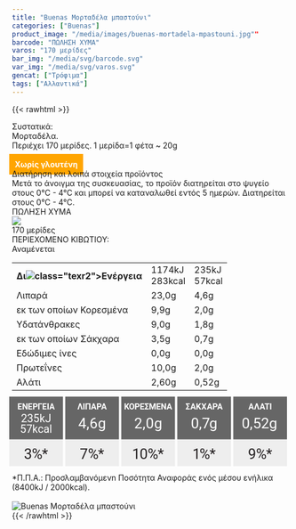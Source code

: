 ```yaml
---
title: "Buenas Μορταδέλα μπαστούνι"
categories: ["Buenas"]
product_image: "/media/images/buenas-mortadela-mpastouni.jpg""
barcode: "ΠΩΛΗΣΗ ΧΥΜΑ"
varos: "170 μερίδες"
bar_img: "/media/svg/barcode.svg"
var_img: "/media/svg/varos.svg"
gencat: ["Τρόφιμα"]
tags: ["Αλλαντικά"]
---
```

{{< rawhtml >}}

<div class="sload129"><div class="product"><div id="sistatika">Συστατικά:</div><div class="alltext">Μορταδέλα.<br>Περιέχει 170 μερίδες. 1 μερίδα=1 φέτα ~ 20g<br><br><b style="background:orange;margin:-5px;padding:10px;color:#fff">Χωρίς γλουτένη</b><br></div><div id="loipa">Διατήρηση και λοιπά στοιχεία προϊόντος</div><div class="alltext">Μετά το άνοιγμα της συσκευασίας, το προϊόν διατηρείται στο ψυγείο στους 0°C - 4°C και μπορεί να καταναλωθεί εντός 5 ημερών. Διατηρείται στους 0°C - 4°C.</div><div id="barcode"><div id="barimage1"></div><span id="bartext">ΠΩΛΗΣΗ ΧΥΜΑ</span></div><div id="varos"><div id="varosimage" style="margin:0"><img src="https://sites.google.com/site/sklplfiles/files/tem.png"></div><span id="varostext">170 μερίδες</span></div><div id="kivotio">ΠΕΡΙΕΧΟΜΕΝΟ ΚΙΒΩΤΙΟΥ:<br>Αναμένεται</div><table id="diatable"><tbody><tr><th>Δι<img src="/media/icons/tem.png">class="texr2">Ενέργεια</td><td class="texr">1174kJ<br>283kcal</td><td class="texr">235kJ<br>57kcal</td></tr><tr><td class="texr2">Λιπαρά</td><td class="texr">23,0g</td><td class="texr">4,6g</td></tr><tr><td class="gray">εκ των οποίων Κορεσµένα</td><td class="gray2">9,9g</td><td class="gray2">2,0g</td></tr><tr><td class="texr2">Yδατάνθρακες</td><td class="texr">9,0g</td><td class="texr">1,8g</td></tr><tr><td class="gray">εκ των οποίων Σάκχαρα</td><td class="gray2">3,5g</td><td class="gray2">0,7g</td></tr><tr><td class="texr2">Eδώδιμες ίνες</td><td class="texr">0,0g</td><td class="texr">0,0g</td></tr><tr><td class="texr2">Πρωτεΐνες</td><td class="texr">10,0g</td><td class="texr">2,0g</td></tr><tr><td class="texr2">Αλάτι</td><td class="texr">2,60g</td><td class="texr">0,52g</td></tr></tbody></table><div class="alltext"><div class="varel" style="width:500px;margin:-5px"><svg xmlns="http://www.w3.org/2000/svg" viewBox="0 0 403.25 101.26"><defs><style>.cls-1{fill:#eee}.cls-2{fill:#666}.cls-23,.cls-3,.cls-34,.cls-46,.cls-56{font-size:12px;font-family:Roboto-Bold,Roboto;font-weight:700}.cls-13,.cls-23,.cls-3,.cls-30,.cls-34,.cls-46,.cls-56,.cls-61{fill:#fff}.cls-3{letter-spacing:0}.cls-4{letter-spacing:-.01em}.cls-5{letter-spacing:-.02em}.cls-6{letter-spacing:-.01em}.cls-7{letter-spacing:0}.cls-8{letter-spacing:-.01em}.cls-9{letter-spacing:-.01em}.cls-10,.cls-30,.cls-51,.cls-61{font-size:21px}.cls-10,.cls-51{fill:#231f20}.cls-10,.cls-13,.cls-30,.cls-51,.cls-61{font-family:Roboto-Medium,Roboto}.cls-11{letter-spacing:-.01em}.cls-12{letter-spacing:-.05em}.cls-13{font-size:15.82px;letter-spacing:0}.cls-14{letter-spacing:-.01em}.cls-15{letter-spacing:0}.cls-16{letter-spacing:0}.cls-17{letter-spacing:0}.cls-18{letter-spacing:0}.cls-19{letter-spacing:-.01em}.cls-20{letter-spacing:-.02em}.cls-21{letter-spacing:0}.cls-22{letter-spacing:0}.cls-23{letter-spacing:-.01em}.cls-24{letter-spacing:-.01em}.cls-25{letter-spacing:0}.cls-26{letter-spacing:0}.cls-27{letter-spacing:-.06em}.cls-28{letter-spacing:-.01em}.cls-29{letter-spacing:0}.cls-31{letter-spacing:.01em}.cls-32{letter-spacing:-.01em}.cls-33{letter-spacing:0}.cls-34{letter-spacing:-.04em}.cls-35{letter-spacing:-.01em}.cls-36{letter-spacing:-.02em}.cls-37{letter-spacing:0}.cls-38{letter-spacing:-.01em}.cls-39{letter-spacing:0}.cls-40{letter-spacing:0}.cls-41{letter-spacing:-.05em}.cls-42{letter-spacing:-.01em}.cls-43{letter-spacing:.01em}.cls-44{letter-spacing:0}.cls-45{letter-spacing:.01em}.cls-46{letter-spacing:.02em}.cls-47{letter-spacing:.03em}.cls-48{letter-spacing:.03em}.cls-49{letter-spacing:0}.cls-50{letter-spacing:-.06em}.cls-51{letter-spacing:-.08em}.cls-52{letter-spacing:0}.cls-53,.cls-61{letter-spacing:-.01em}.cls-54{letter-spacing:-.02em}.cls-55{letter-spacing:-.06em}.cls-56{letter-spacing:.03em}.cls-57{letter-spacing:.03em}.cls-58{letter-spacing:-.09em}.cls-59{letter-spacing:-.01em}.cls-60{letter-spacing:-.01em}.cls-62{letter-spacing:0}.cls-63{letter-spacing:-.01em}.cls-64{letter-spacing:-.01em}.cls-65{letter-spacing:0}</style></defs><title></title><g id="Layer_2" data-name="Layer 2"><g id="Layer_1-2" data-name="Layer 1"><rect class="cls-1" width="77.97" height="101.26"></rect><path class="cls-1" d="M249.63,0h66.63a5.67,5.67,0,0,1,5.67,5.67v95.59a0,0,0,0,1,0,0H244a0,0,0,0,1,0,0V5.67A5.67,5.67,0,0,1,249.63,0Z"></path><rect class="cls-1" x="162.64" width="77.97" height="101.26"></rect><path class="cls-1" d="M87,0h66.63a5.67,5.67,0,0,1,5.67,5.67v95.59a0,0,0,0,1,0,0h-78a0,0,0,0,1,0,0V5.67A5.67,5.67,0,0,1,87,0Z"></path><path class="cls-1" d="M330.95,0h66.63a5.67,5.67,0,0,1,5.67,5.67v95.59a0,0,0,0,1,0,0h-78a0,0,0,0,1,0,0V5.67A5.67,5.67,0,0,1,330.95,0Z"></path><rect class="cls-2" width="77.97" height="61.87"></rect><text class="cls-3" transform="translate(11.92 18.94)">Ε<tspan class="cls-4" x="6.74" y="0">Ν</tspan><tspan x="15.12" y="0">Ε</tspan><tspan class="cls-5" x="21.86" y="0">Ρ</tspan><tspan class="cls-6" x="29.38" y="0">Γ</tspan><tspan class="cls-7" x="35.91" y="0">Ε</tspan><tspan class="cls-8" x="42.63" y="0">Ι</tspan><tspan class="cls-9" x="46.06" y="0">Α</tspan></text><text class="cls-10" transform="translate(21.27 90.05)"><tspan class="cls-11">3</tspan><tspan class="cls-12" x="11.69" y="0">%</tspan><tspan x="26.16" y="0">*</tspan></text><text class="cls-13" transform="translate(17.04 36.73)">2<tspan class="cls-14" x="9.04" y="0">3</tspan><tspan class="cls-15" x="17.86" y="0">5</tspan><tspan class="cls-16" x="26.9" y="0">k</tspan><tspan class="cls-17" x="35.12" y="0">J</tspan><tspan class="cls-18"><tspan x="-1.35" y="15.82">5</tspan><tspan class="cls-19" x="7.66" y="15.82">7</tspan><tspan class="cls-20" x="16.52" y="15.82">k</tspan><tspan class="cls-21" x="24.41" y="15.82">c</tspan><tspan class="cls-22" x="32.72" y="15.82">a</tspan><tspan class="cls-17" x="41.21" y="15.82">l</tspan></tspan></text><rect class="cls-2" x="81.32" width="77.97" height="61.87"></rect><text class="cls-23" transform="translate(99.01 18.94)">Λ<tspan class="cls-24" x="7.67" y="0">Ι</tspan><tspan class="cls-25" x="11.02" y="0">Π</tspan><tspan class="cls-26" x="19.49" y="0">Α</tspan><tspan class="cls-27" x="27.55" y="0">Ρ</tspan><tspan class="cls-28" x="34.51" y="0">Α</tspan></text><text class="cls-10" transform="translate(102.48 90.05)"><tspan class="cls-29">7</tspan><tspan class="cls-12" x="11.89" y="0">%</tspan><tspan x="26.36" y="0">*</tspan></text><text class="cls-30" transform="translate(100.12 46.16)"><tspan class="cls-31">4</tspan><tspan class="cls-32" x="12.04" y="0">,</tspan><tspan class="cls-33" x="16.52" y="0">6</tspan><tspan x="28.47" y="0">g</tspan></text><rect class="cls-2" x="162.64" width="77.97" height="61.87"></rect><text class="cls-34" transform="translate(166.68 18.94)">Κ<tspan class="cls-35" x="7.09" y="0">Ο</tspan><tspan class="cls-36" x="15.24" y="0">Ρ</tspan><tspan class="cls-37" x="22.76" y="0">Ε</tspan><tspan class="cls-38" x="29.55" y="0">Σ</tspan><tspan class="cls-4" x="36.2" y="0">Μ</tspan><tspan class="cls-39" x="46.62" y="0">Ε</tspan><tspan class="cls-40" x="53.36" y="0">Ν</tspan><tspan class="cls-9" x="61.81" y="0">Α</tspan></text><text class="cls-10" transform="translate(178.45 90.05)"><tspan class="cls-41">1</tspan><tspan class="cls-42" x="10.79" y="0">0</tspan><tspan class="cls-12" x="22.59" y="0">%</tspan><tspan x="37.06" y="0">*</tspan></text><text class="cls-30" transform="translate(181.52 46.16)"><tspan class="cls-43">2</tspan><tspan class="cls-44" x="12.12" y="0">,</tspan><tspan class="cls-45" x="16.76" y="0">0</tspan><tspan x="28.83" y="0">g</tspan></text><rect class="cls-2" x="243.96" width="77.97" height="61.87"></rect><text class="cls-46" transform="translate(255.9 18.94)">Σ<tspan class="cls-26" x="7" y="0">Α</tspan><tspan class="cls-47" x="15.06" y="0">Κ</tspan><tspan class="cls-48" x="23.06" y="0">Χ</tspan><tspan class="cls-49" x="30.98" y="0">Α</tspan><tspan class="cls-50" x="39.04" y="0">Ρ</tspan><tspan class="cls-9" x="46.01" y="0">Α</tspan></text><text class="cls-51" transform="translate(265.89 90.05)">1<tspan class="cls-12" x="10.36" y="0">%</tspan><tspan class="cls-52" x="24.83" y="0">*</tspan></text><text class="cls-30" transform="translate(263.72 46.16)"><tspan class="cls-53">0</tspan><tspan class="cls-54" x="11.77" y="0">,</tspan><tspan class="cls-55" x="15.88" y="0">7</tspan><tspan x="26.55" y="0">g</tspan></text><rect class="cls-2" x="325.28" width="77.97" height="61.87"></rect><text class="cls-56" transform="translate(347.13 18.94)">Α<tspan class="cls-57" x="8.4" y="0">Λ</tspan><tspan class="cls-58" x="16.48" y="0">Α</tspan><tspan class="cls-59" x="23.51" y="0">Τ</tspan><tspan class="cls-9" x="30.77" y="0">Ι</tspan></text><text class="cls-10" transform="translate(346.53 90.05)"><tspan class="cls-60">9</tspan><tspan class="cls-12" x="11.72" y="0">%</tspan><tspan x="26.19" y="0">*</tspan></text><text class="cls-61" transform="translate(337.43 46.16)">0<tspan class="cls-62" x="11.77" y="0">,</tspan><tspan class="cls-63" x="16.42" y="0">5</tspan><tspan class="cls-64" x="28.07" y="0">2</tspan><tspan class="cls-65" x="39.75" y="0">g</tspan></text></g></g></svg><br></div><br>*Π.Π.Α.: Προσλαμβανόμενn Ποσότητα Αναφοράς ενός μέσου ενήλικα (8400kJ / 2000kcal).<br></div><br><div class="pimg"><img alt="Buenas Μορταδέλα μπαστούνι" title="Buenas Μορταδέλα μπαστούνι" src="/media/images/buenas-mortadela-mpastouni.jpg"></div></div></div>
{{< /rawhtml >}}


